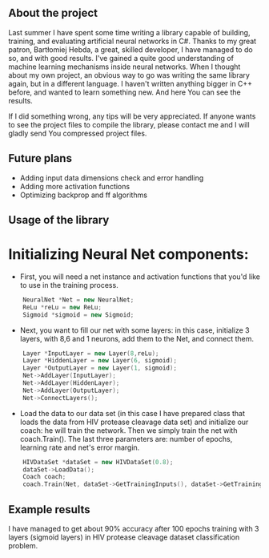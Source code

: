 ## About the project

Last summer I have spent some time writing a library capable of building, training, and evaluating artificial neural networks in C#.
Thanks to my great patron, Bartłomiej Hebda, a great, skilled developer, I have managed to do so, and with good results. I've gained a quite good understanding of machine learning mechanisms inside neural networks.
When I thought about my own project, an obvious way to go was writing the same library again, but in a different language. I haven't written anything bigger in C++ before, and wanted to learn something new.
And here You can see the results.

If I did something wrong, any tips will be very appreciated.
If anyone wants to see the project files to compile the library, please contact me and I will gladly send You compressed project files.

## Future plans
- Adding input data dimensions check and error handling
- Adding more activation functions
- Optimizing backprop and ff algorithms

## Usage of the library

# Initializing Neural Net components:
- First, you will need a net instance and activation functions that you'd like to use in the training process.

```cpp
  	NeuralNet *Net = new NeuralNet;
	ReLu *reLu = new ReLu;
	Sigmoid *sigmoid = new Sigmoid;
```

- Next, you want to fill our net with some layers: in this case, initialize 3 layers, with 8,6 and 1 neurons, add them to the Net, and connect them.

```cpp
  	Layer *InputLayer = new Layer(8,reLu);
	Layer *HiddenLayer = new Layer(6, sigmoid);
	Layer *OutputLayer = new Layer(1, sigmoid);
	Net->AddLayer(InputLayer);
	Net->AddLayer(HiddenLayer);
	Net->AddLayer(OutputLayer);
	Net->ConnectLayers();
```

- Load the data to our data set (in this case I have prepared class that loads the data from HIV protease cleavage data set) and initialize our coach: he will train the network. Then we simply train the net with coach.Train(). The last three parameters are: number of epochs, learning rate and net's error margin.

```cpp
  	HIVDataSet *dataSet = new HIVDataSet(0.8);
	dataSet->LoadData();
	Coach coach;
	coach.Train(Net, dataSet->GetTrainingInputs(), dataSet->GetTrainingOutputs(), 1000, 0.06, 0.4);
```

## Example results
I have managed to get about 90% accuracy after 100 epochs training with 3 layers (sigmoid layers) in HIV protease cleavage dataset classification problem.

